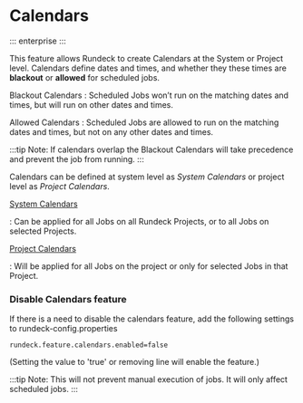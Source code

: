 # Calendars
::: enterprise
:::

This feature allows Rundeck to create Calendars at the System or Project level.  Calendars define dates and times, and whether they these times are **blackout** or **allowed** for scheduled jobs.

Blackout Calendars
:   Scheduled Jobs won’t run on the matching dates and times, but will run on other dates and times.

Allowed Calendars
:   Scheduled Jobs are allowed to run on the matching dates and times, but not on any other dates and times.

:::tip
Note: If calendars overlap the Blackout Calendars will take precedence and prevent the job from running.
:::

Calendars can be defined at system level as *System Calendars* or project level as *Project Calendars*.

[System Calendars](/manual/calendars/system-calendars.md)

:   Can be applied for all Jobs on all Rundeck Projects, or to all Jobs on selected Projects.

[Project Calendars](/manual/calendars/project-calendars.md)

:   Will be applied for all Jobs on the project or only for selected Jobs in that Project.

### Disable Calendars feature

If there is a need to disable the calendars feature, add the following settings to rundeck-config.properties

```properties
rundeck.feature.calendars.enabled=false
```

(Setting the value to 'true' or removing line will enable the feature.)

:::tip
Note: This will not prevent manual execution of jobs. It will only affect scheduled jobs.
:::
